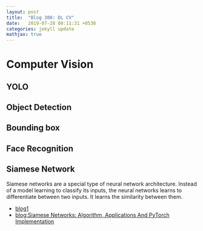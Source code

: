 ```yaml
---
layout: post
title:  "Blog 300: DL CV"
date:   2019-07-28 00:11:31 +0530
categories: jekyll update
mathjax: true
---
```


# Computer Vision

## YOLO 

## Object Detection


## Bounding box

## Face Recognition


## Siamese Network

Siamese networks are a special type of neural network architecture. Instead of a model learning to classify its inputs, the neural networks learns to differentiate between two inputs. It learns the similarity between them.

- [blog1](https://hackernoon.com/one-shot-learning-with-siamese-networks-in-pytorch-8ddaab10340e)
- [blog:Siamese Networks: Algorithm, Applications And PyTorch Implementation](https://becominghuman.ai/siamese-networks-algorithm-applications-and-pytorch-implementation-4ffa3304c18)